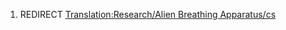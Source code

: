 1.  REDIRECT [Translation:Research/Alien Breathing
    Apparatus/cs](Translation:Research/Alien_Breathing_Apparatus/cs "wikilink")